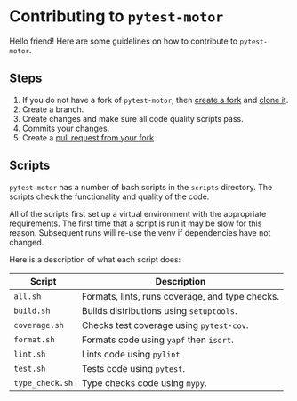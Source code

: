 # Contributing to `pytest-motor` 

Hello friend! Here are some guidelines on how to contribute to `pytest-motor`.

## Steps

1. If you do not have a fork of `pytest-motor`, then [create a fork][1] and [clone it][2].
2. Create a branch.
3. Create changes and make sure all code quality scripts pass.
4. Commits your changes.
5. Create a [pull request from your fork][3].

## Scripts

`pytest-motor` has a number of bash scripts in the `scripts` directory. The scripts check the
functionality and quality of the code.

All of the scripts first set up a virtual environment with the appropriate requirements. The first
time that a script is run it may be slow for this reason. Subsequent runs will re-use the venv if
dependencies have not changed.

Here is a description of what each script does:

| Script          | Description                                     |
|-----------------|-------------------------------------------------|
| `all.sh`        | Formats, lints, runs coverage, and type checks. |
| `build.sh`      | Builds distributions using `setuptools`.        |
| `coverage.sh`   | Checks test coverage using `pytest-cov`.        |
| `format.sh`     | Formats code using `yapf` then `isort`.         |
| `lint.sh`       | Lints code using `pylint`.                      |
| `test.sh`       | Tests code using `pytest`.                      |
| `type_check.sh` | Type checks code using `mypy`.                  |

[1]: https://docs.github.com/en/get-started/quickstart/fork-a-repo#forking-a-repository
[2]: https://docs.github.com/en/get-started/quickstart/fork-a-repo#cloning-your-forked-repository
[3]: https://docs.github.com/en/github/collaborating-with-pull-requests/proposing-changes-to-your-work-with-pull-requests/creating-a-pull-request-from-a-fork
